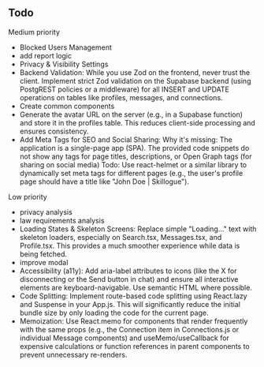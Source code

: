 ## Todo

Medium priority

* Blocked Users Management
* add report logic
* Privacy & Visibility Settings
* Backend Validation: While you use Zod on the frontend, never trust the client. Implement strict Zod validation on the  Supabase backend (using PostgREST policies or a middleware) for all INSERT and UPDATE operations on tables like   profiles, messages, and connections.
* Create common components
*  Generate the avatar URL on the server (e.g., in a Supabase function) and store it in the profiles table. This reduces client-side processing and ensures consistency.
*  Add Meta Tags for SEO and Social Sharing: Why it's missing: The application is a single-page app (SPA). The provided code snippets do not show any <meta> tags for page titles, descriptions, or Open Graph tags (for sharing on social media) Todo: Use react-helmet or a similar library to dynamically set meta tags for different pages (e.g., the user's profile page should have a title like "John Doe | Skillogue").

Low priority

* privacy analysis
* law requirements analysis
* Loading States & Skeleton Screens: Replace simple "Loading..." text with skeleton loaders, especially on Search.tsx,
  Messages.tsx, and Profile.tsx. This provides a much smoother experience while data is being fetched.
* improve modal
* Accessibility (a11y): Add aria-label attributes to icons (like the X for disconnecting or the Send button in chat) and ensure all interactive elements are keyboard-navigable. Use semantic HTML where possible.
* Code Splitting: Implement route-based code splitting using React.lazy and Suspense in your App.js. This will   significantly reduce the initial bundle size by only loading the code for the current page.
* Memoization: Use React.memo for components that render frequently with the same props (e.g., the Connection item in   Connections.js or individual Message components) and useMemo/useCallback for expensive calculations or function   references in parent components to prevent unnecessary re-renders.

